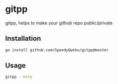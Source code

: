 # gitpp

gitpp, helps to make your github repo public/private

## Installation

```bash
go install github.com/SpeedyQweku/gitpp@master
```

## Usage

```bash
gitpp --help
```
